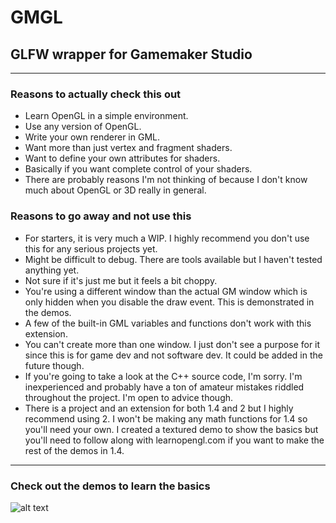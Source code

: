 # GMGL
## GLFW wrapper for Gamemaker Studio

---

### Reasons to actually check this out
* Learn OpenGL in a simple environment.
* Use any version of OpenGL.
* Write your own renderer in GML.
* Want more than just vertex and fragment shaders.
* Want to define your own attributes for shaders.
* Basically if you want complete control of your shaders.
* There are probably reasons I'm not thinking of because 
I don't know much about OpenGL or 3D really in general.

### Reasons to go away and not use this
* For starters, it is very much a WIP. I highly recommend you don't use 
  this for any serious projects yet.
* Might be difficult to debug. There are tools available but I haven't tested anything yet.
* Not sure if it's just me but it feels a bit choppy.
* You're using a different window than the actual GM window which 
  is only hidden when you disable the draw event. This is demonstrated in the demos.
* A few of the built-in GML variables and functions don't work with this extension.
* You can't create more than one window. I just don't see a purpose for it since 
  this is for game dev and not software dev. It could be added in the future though.
* If you're going to take a look at the C++ source code, I'm sorry. I'm inexperienced
  and probably have a ton of amateur mistakes riddled throughout the project. I'm open
  to advice though.
* There is a project and an extension for both 1.4 and 2 but I highly recommend using 2.
  I won't be making any math functions for 1.4 so you'll need your own. I created a textured
  demo to show the basics but you'll need to follow along with learnopengl.com if you want
  to make the rest of the demos in 1.4.

---
### Check out the demos to learn the basics
![alt text](https://i.imgur.com/OQ5IcSP.gif,"")